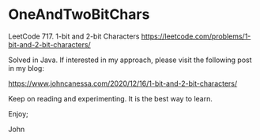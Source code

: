 # OneAndTwoBitChars
LeetCode 717. 1-bit and 2-bit Characters
https://leetcode.com/problems/1-bit-and-2-bit-characters/

Solved in Java.
If interested in my approach, please visit the following post in my blog:

https://www.johncanessa.com/2020/12/16/1-bit-and-2-bit-characters/

Keep on reading and experimenting.
It is the best way to learn.

Enjoy;

John
